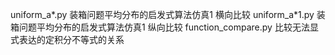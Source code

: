 uniform_a*.py 装箱问题平均分布的启发式算法仿真1 横向比较
uniform_a*1.py 装箱问题平均分布的启发式算法仿真1 纵向比较
function_compare.py 比较无法显式表达的定积分不等式的关系